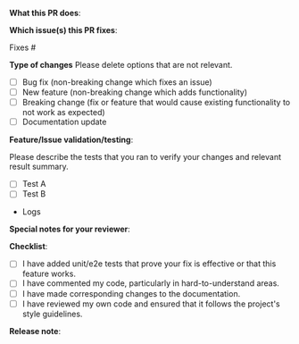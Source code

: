 **What this PR does**:

**Which issue(s) this PR fixes**:
<!--  link to issue number:
optional, in `fixes #<issue number>(, fixes #<issue_number>, ...)` format, will close the issue(s) when PR gets merged
-->
Fixes #

**Type of changes**
Please delete options that are not relevant.

- [ ] Bug fix (non-breaking change which fixes an issue)
- [ ] New feature (non-breaking change which adds functionality)
- [ ] Breaking change (fix or feature that would cause existing functionality to not work as expected)
- [ ] Documentation update

**Feature/Issue validation/testing**:

Please describe the tests that you ran to verify your changes and relevant result summary. 

- [ ] Test A
- [ ] Test B

- Logs

**Special notes for your reviewer**:


**Checklist**:

- [ ] I have added unit/e2e tests that prove your fix is effective or that this feature works.
- [ ] I have commented my code, particularly in hard-to-understand areas.
- [ ] I have made corresponding changes to the documentation.
- [ ] I have reviewed my own code and ensured that it follows the project's style guidelines.

**Release note**:
<!--  Write your release note:
1. Enter your extended release note in the below block. If the PR requires additional action from users switching to the new release, include the string "action required".
2. If no release note is required, just write "NONE".
-->
```release-note

```
